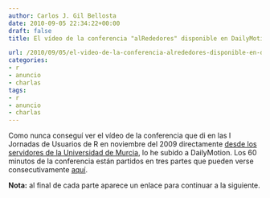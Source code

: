 ```yaml
---
author: Carlos J. Gil Bellosta
date: 2010-09-05 22:34:22+00:00
draft: false
title: El vídeo de la conferencia "alRededores" disponible en DailyMotion

url: /2010/09/05/el-video-de-la-conferencia-alrededores-disponible-en-dailymotion/
categories:
- r
- anuncio
- charlas
tags:
- r
- anuncio
- charlas
---
```


Como nunca conseguí ver el vídeo de la conferencia que di en las I Jornadas de Usuarios de R en noviembre del 2009 directamente [desde los servidores de la Universidad de Murcia](http://tv.um.es/serial/index/id/216), lo he subido a DailyMotion. Los 60 minutos de la conferencia están partidos en tres partes que pueden verse consecutivamente [aquí](https://www.dailymotion.com/embed/video/xepatx).

**Nota:** al final de cada parte aparece un enlace para continuar a la siguiente.
